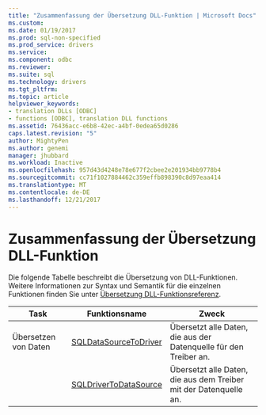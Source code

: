 ```yaml
---
title: "Zusammenfassung der Übersetzung DLL-Funktion | Microsoft Docs"
ms.custom: 
ms.date: 01/19/2017
ms.prod: sql-non-specified
ms.prod_service: drivers
ms.service: 
ms.component: odbc
ms.reviewer: 
ms.suite: sql
ms.technology: drivers
ms.tgt_pltfrm: 
ms.topic: article
helpviewer_keywords:
- translation DLLs [ODBC]
- functions [ODBC], translation DLL functions
ms.assetid: 76436acc-e6b8-42ec-a4bf-0edea65d0286
caps.latest.revision: "5"
author: MightyPen
ms.author: genemi
manager: jhubbard
ms.workload: Inactive
ms.openlocfilehash: 957d43d4248e78e677f2cbee2e201934bb9778b4
ms.sourcegitcommit: cc71f1027884462c359effb898390c8d97eaa414
ms.translationtype: MT
ms.contentlocale: de-DE
ms.lasthandoff: 12/21/2017
---
```

# <a name="translation-dll-function-summary"></a>Zusammenfassung der Übersetzung DLL-Funktion
Die folgende Tabelle beschreibt die Übersetzung von DLL-Funktionen. Weitere Informationen zur Syntax und Semantik für die einzelnen Funktionen finden Sie unter [Übersetzung DLL-Funktionsreferenz](../../../odbc/reference/syntax/translation-dll-api-reference.md).  
  
|Task|Funktionsname|Zweck|  
|----------|-------------------|-------------|  
|Übersetzen von Daten|[SQLDataSourceToDriver](../../../odbc/reference/syntax/sqldatasourcetodriver-function.md)|Übersetzt alle Daten, die aus der Datenquelle für den Treiber an.|  
||[SQLDriverToDataSource](../../../odbc/reference/syntax/sqldrivertodatasource-function.md)|Übersetzt alle Daten, die aus dem Treiber mit der Datenquelle an.|
